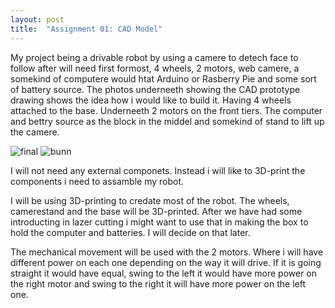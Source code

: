 ```yaml
---
layout: post
title:  "Assignment 01: CAD Model"
---
```


My project being a drivable robot by using a camere to detech face to follow after will need first formost, 4 wheels, 2 motors, web camere, a somekind of computere would htat Arduino or Rasberry Pie and some sort of battery source. The photos underneeth showing the CAD prototype drawing shows the idea how i would like to build it. Having 4 wheels attached to the base. Underneeth 2 motors on the front tiers. The computer and bettry source as the block in the middel and somekind of stand to lift up the camere.


![final](ADA525Denne\Protypefinal1.jpg)
![bunn](\ADA525Denne\bunn.png)

I will not need any external componets. Instead i will like to 3D-print the components i need to assamble my robot. 

I will be using 3D-printing to credate most of the robot. The wheels, camerestand and the base will be 3D-printed. After we have had some introducting in lazer cutting i might want to use that in making the box to hold the computer and batteries. I will decide on that later. 

The mechanical movement will be used with the 2 motors. Where i will have different power on each one depending on the way it will drive. If it is going straight it would have equal, swing to the left it would have more power on the right motor and swing to the right it will have more power on the left one. 